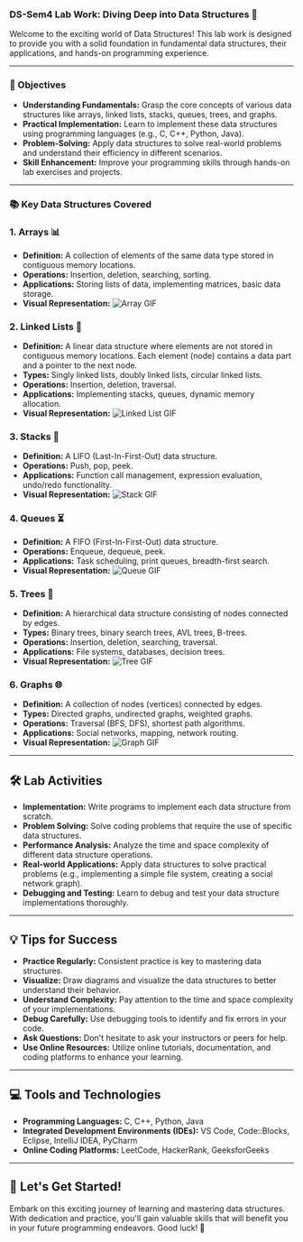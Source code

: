 ### DS-Sem4 Lab Work: Diving Deep into Data Structures 🚀

Welcome to the exciting world of Data Structures! This lab work is designed to provide you with a solid foundation in fundamental data structures, their applications, and hands-on programming experience.

---

### 🎯 Objectives

* **Understanding Fundamentals:** Grasp the core concepts of various data structures like arrays, linked lists, stacks, queues, trees, and graphs.
* **Practical Implementation:** Learn to implement these data structures using programming languages (e.g., C, C++, Python, Java).
* **Problem-Solving:** Apply data structures to solve real-world problems and understand their efficiency in different scenarios.
* **Skill Enhancement:** Improve your programming skills through hands-on lab exercises and projects.

---

### 📚 Key Data Structures Covered

### 1. Arrays 📊

* **Definition:** A collection of elements of the same data type stored in contiguous memory locations.
* **Operations:** Insertion, deletion, searching, sorting.
* **Applications:** Storing lists of data, implementing matrices, basic data storage.
* **Visual Representation:**
    ![Array GIF](https://media.giphy.com/media/xT1R9Qf8u2663H94oU/giphy.gif)

### 2. Linked Lists 🔗

* **Definition:** A linear data structure where elements are not stored in contiguous memory locations. Each element (node) contains a data part and a pointer to the next node.
* **Types:** Singly linked lists, doubly linked lists, circular linked lists.
* **Operations:** Insertion, deletion, traversal.
* **Applications:** Implementing stacks, queues, dynamic memory allocation.
* **Visual Representation:**
    ![Linked List GIF](https://media.giphy.com/media/jUo32HjKq4Y7e/giphy.gif)

### 3. Stacks 🥞

* **Definition:** A LIFO (Last-In-First-Out) data structure.
* **Operations:** Push, pop, peek.
* **Applications:** Function call management, expression evaluation, undo/redo functionality.
* **Visual Representation:**
    ![Stack GIF](https://media.giphy.com/media/26BRrSvJUa0crqw4E/giphy.gif)

### 4. Queues ⏳

* **Definition:** A FIFO (First-In-First-Out) data structure.
* **Operations:** Enqueue, dequeue, peek.
* **Applications:** Task scheduling, print queues, breadth-first search.
* **Visual Representation:**
    ![Queue GIF](https://media.giphy.com/media/3o6Zt8rGMbcYFjCPvW/giphy.gif)

### 5. Trees 🌳

* **Definition:** A hierarchical data structure consisting of nodes connected by edges.
* **Types:** Binary trees, binary search trees, AVL trees, B-trees.
* **Operations:** Insertion, deletion, searching, traversal.
* **Applications:** File systems, databases, decision trees.
* **Visual Representation:**
    ![Tree GIF](https://media.giphy.com/media/jUo32HjKq4Y7e/giphy.gif)

### 6. Graphs 🌐

* **Definition:** A collection of nodes (vertices) connected by edges.
* **Types:** Directed graphs, undirected graphs, weighted graphs.
* **Operations:** Traversal (BFS, DFS), shortest path algorithms.
* **Applications:** Social networks, mapping, network routing.
* **Visual Representation:**
    ![Graph GIF](https://media.giphy.com/media/3ohzdQ1IynjY1wQeha/giphy.gif)

---

## 🛠️ Lab Activities

* **Implementation:** Write programs to implement each data structure from scratch.
* **Problem Solving:** Solve coding problems that require the use of specific data structures.
* **Performance Analysis:** Analyze the time and space complexity of different data structure operations.
* **Real-world Applications:** Apply data structures to solve practical problems (e.g., implementing a simple file system, creating a social network graph).
* **Debugging and Testing:** Learn to debug and test your data structure implementations thoroughly.

---

## 💡 Tips for Success

* **Practice Regularly:** Consistent practice is key to mastering data structures.
* **Visualize:** Draw diagrams and visualize the data structures to better understand their behavior.
* **Understand Complexity:** Pay attention to the time and space complexity of your implementations.
* **Debug Carefully:** Use debugging tools to identify and fix errors in your code.
* **Ask Questions:** Don't hesitate to ask your instructors or peers for help.
* **Use Online Resources:** Utilize online tutorials, documentation, and coding platforms to enhance your learning.

---

## 💻 Tools and Technologies

* **Programming Languages:** C, C++, Python, Java
* **Integrated Development Environments (IDEs):** VS Code, Code::Blocks, Eclipse, IntelliJ IDEA, PyCharm
* **Online Coding Platforms:** LeetCode, HackerRank, GeeksforGeeks

---

## 🚀 Let's Get Started!

Embark on this exciting journey of learning and mastering data structures. With dedication and practice, you'll gain valuable skills that will benefit you in your future programming endeavors. Good luck! 🌟
